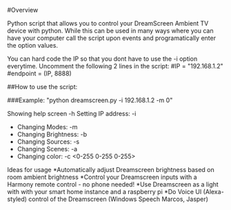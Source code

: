 #Overview

Python script that allows you to control your DreamScreen Ambient TV device with python.
While this can be used in many ways where you can have your computer call the script upon events and programatically enter the option values.

You can hard code the IP so that you dont have to use the -i option everytime. 
Uncomment the following 2 lines in the script:
#IP = "192.168.1.2"
#endpoint = (IP, 8888)


##How to use the script:

###Example: "python dreamscreen.py -i 192.168.1.2 -m 0"


Showing help screen -h
Setting IP address: -i <ip address>


- Changing Modes: -m <number>
- Changing Brightness: -b <number>
- Changing Sources: -s <number>
- Changing Scenes: -a <number>
- Changing color: -c <0-255 0-255 0-255>
  


Ideas for usage
*Automatically adjust Dreamscreen brightness based on room ambient brightness
*Control your Dreamscreen inputs with a Harmony remote control - no phone needed!
*Use Dreamscreen as a light with with your smart home instance and a raspberry pi
*Do Voice UI (Alexa-styled) control of the Dreamscreen (Windows Speech Marcos, Jasper)
